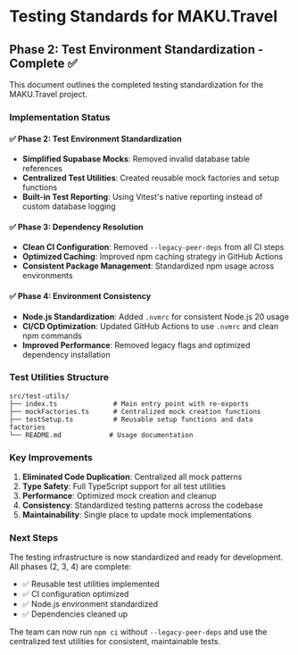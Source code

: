 # Testing Standards for MAKU.Travel

## Phase 2: Test Environment Standardization - Complete ✅

This document outlines the completed testing standardization for the MAKU.Travel project.

### Implementation Status

#### ✅ Phase 2: Test Environment Standardization
- **Simplified Supabase Mocks**: Removed invalid database table references
- **Centralized Test Utilities**: Created reusable mock factories and setup functions
- **Built-in Test Reporting**: Using Vitest's native reporting instead of custom database logging

#### ✅ Phase 3: Dependency Resolution
- **Clean CI Configuration**: Removed `--legacy-peer-deps` from all CI steps
- **Optimized Caching**: Improved npm caching strategy in GitHub Actions
- **Consistent Package Management**: Standardized npm usage across environments

#### ✅ Phase 4: Environment Consistency
- **Node.js Standardization**: Added `.nvmrc` for consistent Node.js 20 usage
- **CI/CD Optimization**: Updated GitHub Actions to use `.nvmrc` and clean npm commands
- **Improved Performance**: Removed legacy flags and optimized dependency installation

### Test Utilities Structure

```
src/test-utils/
├── index.ts              # Main entry point with re-exports
├── mockFactories.ts      # Centralized mock creation functions  
├── testSetup.ts          # Reusable setup functions and data factories
└── README.md            # Usage documentation
```

### Key Improvements

1. **Eliminated Code Duplication**: Centralized all mock patterns
2. **Type Safety**: Full TypeScript support for all test utilities
3. **Performance**: Optimized mock creation and cleanup
4. **Consistency**: Standardized testing patterns across the codebase
5. **Maintainability**: Single place to update mock implementations

### Next Steps

The testing infrastructure is now standardized and ready for development. All phases (2, 3, 4) are complete:

- ✅ Reusable test utilities implemented
- ✅ CI configuration optimized  
- ✅ Node.js environment standardized
- ✅ Dependencies cleaned up

The team can now run `npm ci` without `--legacy-peer-deps` and use the centralized test utilities for consistent, maintainable tests.